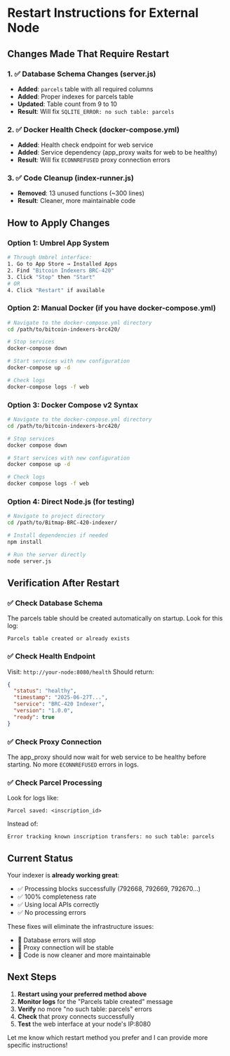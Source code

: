 # Restart Instructions for External Node

## Changes Made That Require Restart

### 1. ✅ Database Schema Changes (server.js)
- **Added**: `parcels` table with all required columns
- **Added**: Proper indexes for parcels table
- **Updated**: Table count from 9 to 10
- **Result**: Will fix `SQLITE_ERROR: no such table: parcels`

### 2. ✅ Docker Health Check (docker-compose.yml)
- **Added**: Health check endpoint for web service
- **Added**: Service dependency (app_proxy waits for web to be healthy)
- **Result**: Will fix `ECONNREFUSED` proxy connection errors

### 3. ✅ Code Cleanup (index-runner.js)
- **Removed**: 13 unused functions (~300 lines)
- **Result**: Cleaner, more maintainable code

## How to Apply Changes

### Option 1: Umbrel App System
```bash
# Through Umbrel interface:
1. Go to App Store → Installed Apps
2. Find "Bitcoin Indexers BRC-420" 
3. Click "Stop" then "Start"
# OR
4. Click "Restart" if available
```

### Option 2: Manual Docker (if you have docker-compose.yml)
```bash
# Navigate to the docker-compose.yml directory
cd /path/to/bitcoin-indexers-brc420/

# Stop services
docker-compose down

# Start services with new configuration
docker-compose up -d

# Check logs
docker-compose logs -f web
```

### Option 3: Docker Compose v2 Syntax
```bash
# Navigate to the docker-compose.yml directory
cd /path/to/bitcoin-indexers-brc420/

# Stop services
docker compose down

# Start services with new configuration
docker compose up -d

# Check logs
docker compose logs -f web
```

### Option 4: Direct Node.js (for testing)
```bash
# Navigate to project directory
cd /path/to/Bitmap-BRC-420-indexer/

# Install dependencies if needed
npm install

# Run the server directly
node server.js
```

## Verification After Restart

### ✅ Check Database Schema
The parcels table should be created automatically on startup. Look for this log:
```
Parcels table created or already exists
```

### ✅ Check Health Endpoint
Visit: `http://your-node:8080/health`
Should return:
```json
{
  "status": "healthy",
  "timestamp": "2025-06-27T...",
  "service": "BRC-420 Indexer",
  "version": "1.0.0",
  "ready": true
}
```

### ✅ Check Proxy Connection
The app_proxy should now wait for web service to be healthy before starting.
No more `ECONNREFUSED` errors in logs.

### ✅ Check Parcel Processing
Look for logs like:
```
Parcel saved: <inscription_id>
```
Instead of:
```
Error tracking known inscription transfers: no such table: parcels
```

## Current Status

Your indexer is **already working great**:
- ✅ Processing blocks successfully (792668, 792669, 792670...)
- ✅ 100% completeness rate 
- ✅ Using local APIs correctly
- ✅ No processing errors

These fixes will eliminate the infrastructure issues:
- 🔧 Database errors will stop
- 🔧 Proxy connection will be stable
- 🔧 Code is now cleaner and more maintainable

## Next Steps

1. **Restart using your preferred method above**
2. **Monitor logs** for the "Parcels table created" message
3. **Verify** no more "no such table: parcels" errors
4. **Check** that proxy connects successfully
5. **Test** the web interface at your node's IP:8080

Let me know which restart method you prefer and I can provide more specific instructions!
